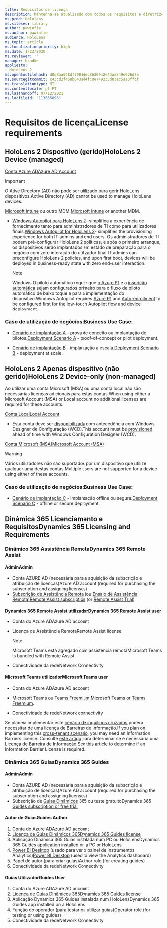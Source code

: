 ```yaml
---
title: Requisitos de licença
description: Mantenha-se atualizado com todos os requisitos e diretrizes de licenciamento necessários para a gestão de dispositivos móveis, HoloLens e Assistência Remota.
ms.prod: hololens
ms.sitesec: library
author: pawinfie
ms.author: pawinfie
audience: HoloLens
ms.topic: article
ms.localizationpriority: high
ms.date: 1/23/2020
ms.reviewer: ''
manager: bradke
appliesto:
- HoloLens 2
ms.openlocfilehash: d0d8aa648df7901dec8636942e43aa549e626d7e
ms.sourcegitcommit: c43cd2f450b643ad4fc8e749235d03ec5aa3ffcf
ms.translationtype: MT
ms.contentlocale: pt-PT
ms.lasthandoff: 07/12/2021
ms.locfileid: "113635896"
---
```

# <a name="license-requirements"></a><span data-ttu-id="39365-103">Requisitos de licença</span><span class="sxs-lookup"><span data-stu-id="39365-103">License requirements</span></span>

## <a name="hololens-2-device-managed"></a><span data-ttu-id="39365-104">HoloLens 2 Dispositivo (gerido)</span><span class="sxs-lookup"><span data-stu-id="39365-104">HoloLens 2 Device (managed)</span></span>

[<span data-ttu-id="39365-105">Conta Azure AD</span><span class="sxs-lookup"><span data-stu-id="39365-105">Azure AD Account</span></span>](https://docs.microsoft.com/azure/active-directory/)

> [!IMPORTANT]
> <span data-ttu-id="39365-106">O Ative Directory (AD) não pode ser utilizado para gerir HoloLens dispositivos.</span><span class="sxs-lookup"><span data-stu-id="39365-106">Active Directory (AD) cannot be used to manage HoloLens devices.</span></span>

<span data-ttu-id="39365-107">[Microsoft Intune](https://docs.microsoft.com/mem/intune/fundamentals/what-is-intune) ou outro MDM.</span><span class="sxs-lookup"><span data-stu-id="39365-107">[Microsoft Intune](https://docs.microsoft.com/mem/intune/fundamentals/what-is-intune) or another MDM.</span></span>
- <span data-ttu-id="39365-108">[Windows Autopilot para HoloLens 2](hololens2-autopilot.md)- simplifica a experiência de fornecimento tanto para administradores de TI como para utilizadores finais.</span><span class="sxs-lookup"><span data-stu-id="39365-108">[Windows Autopilot for HoloLens 2](hololens2-autopilot.md)- simplifies the provisioning experience for both IT admins and end users.</span></span> <span data-ttu-id="39365-109">Os administradores de TI podem pré-configurar HoloLens 2 políticas, e após o primeiro arranque, os dispositivos serão implantados em estado de preparação para o negócio com zero interação do utilizador final.</span><span class="sxs-lookup"><span data-stu-id="39365-109">IT admins can preconfigure HoloLens 2 policies, and upon first boot, devices will be deployed in business-ready state with zero end-user interaction.</span></span> 

  > [!NOTE]
  > <span data-ttu-id="39365-110">Windows O piloto automático requer que [o Azure P1](https://docs.microsoft.com/azure/active-directory/fundamentals/active-directory-whatis) e a [inscrição automática](https://docs.microsoft.com/mem/intune/enrollment/windows-enroll#enable-windows-10-automatic-enrollment) sejam configurados primeiro para o fluxo de piloto automático de baixo toque e para a implementação do dispositivo.</span><span class="sxs-lookup"><span data-stu-id="39365-110">Windows Autopilot requires [Azure P1](https://docs.microsoft.com/azure/active-directory/fundamentals/active-directory-whatis) and [Auto-enrollment](https://docs.microsoft.com/mem/intune/enrollment/windows-enroll#enable-windows-10-automatic-enrollment) to be configured first for the low-touch Autopilot flow and device deployment.</span></span> 

### <a name="business-use-case"></a><span data-ttu-id="39365-111">Caso de utilização de negócios:</span><span class="sxs-lookup"><span data-stu-id="39365-111">Business Use Case:</span></span> 

- <span data-ttu-id="39365-112">[Cenário de implantação A](hololens-requirements.md#scenario-a-deploy-to-cloud-connected-devices) - prova de conceito ou implantação de pilotos.</span><span class="sxs-lookup"><span data-stu-id="39365-112">[Deployment Scenario A](hololens-requirements.md#scenario-a-deploy-to-cloud-connected-devices) - proof-of-concept or pilot deployment.</span></span>

- <span data-ttu-id="39365-113">[Cenário de implantação B](hololens-requirements.md#scenario-b-deploy-inside-your-organizations-network) - implantação à escala.</span><span class="sxs-lookup"><span data-stu-id="39365-113">[Deployment Scenario B](hololens-requirements.md#scenario-b-deploy-inside-your-organizations-network) - deployment at scale.</span></span>

## <a name="hololens-2-device-only-non-managed"></a><span data-ttu-id="39365-114">HoloLens 2 Apenas dispositivo (não gerido)</span><span class="sxs-lookup"><span data-stu-id="39365-114">HoloLens 2 Device-only (non-managed)</span></span>

<span data-ttu-id="39365-115">Ao utilizar uma conta Microsoft (MSA) ou uma conta local não são necessárias licenças adicionais para estas contas.</span><span class="sxs-lookup"><span data-stu-id="39365-115">When using either a Microsoft Account (MSA) or Local account no additional licenses are required for these accounts.</span></span>

[<span data-ttu-id="39365-116">Conta Local</span><span class="sxs-lookup"><span data-stu-id="39365-116">Local Account</span></span>](https://docs.microsoft.com/windows/security/identity-protection/access-control/local-accounts)

- <span data-ttu-id="39365-117">Esta conta deve ser [disponibilizada](hololens-provisioning.md#provisioning-package-hololens-wizard) com antecedência com Windows Designer de Configuração (WCD).</span><span class="sxs-lookup"><span data-stu-id="39365-117">This account must be [provisioned](hololens-provisioning.md#provisioning-package-hololens-wizard) ahead of time with Windows Configuration Designer (WCD).</span></span>

[<span data-ttu-id="39365-118">Conta Microsoft (MSA)</span><span class="sxs-lookup"><span data-stu-id="39365-118">Microsoft Account (MSA)</span></span>](https://docs.microsoft.com/windows/security/identity-protection/access-control/microsoft-accounts)

> [!WARNING]
> <span data-ttu-id="39365-119">Vários utilizadores não são suportados por um dispositivo que utilize qualquer uma destas contas.</span><span class="sxs-lookup"><span data-stu-id="39365-119">Multiple users are not supported for a device using either of these accounts.</span></span>

### <a name="business-use-case"></a><span data-ttu-id="39365-120">Caso de utilização de negócios:</span><span class="sxs-lookup"><span data-stu-id="39365-120">Business Use Case:</span></span> 

- <span data-ttu-id="39365-121">[Cenário de implantação C](hololens-requirements.md#scenario-c-deploy-in-secure-offline-environment) - implantação offline ou segura.</span><span class="sxs-lookup"><span data-stu-id="39365-121">[Deployment Scenario C](hololens-requirements.md#scenario-c-deploy-in-secure-offline-environment) - offline or secure deployment.</span></span>
 
## <a name="dynamics-365-licensing-and-requirements"></a><span data-ttu-id="39365-122">Dinâmica 365 Licenciamento e Requisitos</span><span class="sxs-lookup"><span data-stu-id="39365-122">Dynamics 365 Licensing and Requirements</span></span>

### <a name="dynamics-365-remote-assist"></a><span data-ttu-id="39365-123">Dinâmico 365 Assistência Remota</span><span class="sxs-lookup"><span data-stu-id="39365-123">Dynamics 365 Remote Assist</span></span> 

#### <a name="admin"></a><span data-ttu-id="39365-124">Admin</span><span class="sxs-lookup"><span data-stu-id="39365-124">Admin</span></span>

- <span data-ttu-id="39365-125">Conta AZURE AD (necessária para a aquisição da subscrição e atribuição de licenças)</span><span class="sxs-lookup"><span data-stu-id="39365-125">Azure AD account (required for purchasing the subscription and assigning licenses)</span></span>
- <span data-ttu-id="39365-126">[Subscrição de Assistência Remota](https://docs.microsoft.com/dynamics365/mixed-reality/remote-assist/buy-and-deploy-remote-assist) (ou [Ensaio de Assistência Remota)](https://docs.microsoft.com/dynamics365/mixed-reality/remote-assist/try-remote-assist)</span><span class="sxs-lookup"><span data-stu-id="39365-126">[Remote Assist subscription](https://docs.microsoft.com/dynamics365/mixed-reality/remote-assist/buy-and-deploy-remote-assist) (or [Remote Assist Trial](https://docs.microsoft.com/dynamics365/mixed-reality/remote-assist/try-remote-assist))</span></span>
    
#### <a name="dynamics-365-remote-assist-user"></a><span data-ttu-id="39365-127">Dynamics 365 Remote Assist utilizador</span><span class="sxs-lookup"><span data-stu-id="39365-127">Dynamics 365 Remote Assist user</span></span>

- <span data-ttu-id="39365-128">Conta do Azure AD</span><span class="sxs-lookup"><span data-stu-id="39365-128">Azure AD account</span></span>

- <span data-ttu-id="39365-129">Licença de Assistência Remota</span><span class="sxs-lookup"><span data-stu-id="39365-129">Remote Assist license</span></span> 

  > [!NOTE]
  > <span data-ttu-id="39365-130">Microsoft Teams está agregado com assistência remota</span><span class="sxs-lookup"><span data-stu-id="39365-130">Microsoft Teams is bundled with Remote Assist</span></span>

- <span data-ttu-id="39365-131">Conectividade da rede</span><span class="sxs-lookup"><span data-stu-id="39365-131">Network Connectivity</span></span>

#### <a name="microsoft-teams-user"></a><span data-ttu-id="39365-132">Microsoft Teams utilizador</span><span class="sxs-lookup"><span data-stu-id="39365-132">Microsoft Teams user</span></span>

- <span data-ttu-id="39365-133">Conta do Azure AD</span><span class="sxs-lookup"><span data-stu-id="39365-133">Azure AD account</span></span>

- <span data-ttu-id="39365-134">Microsoft Teams ou [Teams Freemium.](https://products.office.com/microsoft-teams/free)</span><span class="sxs-lookup"><span data-stu-id="39365-134">Microsoft Teams or [Teams Freemium](https://products.office.com/microsoft-teams/free).</span></span>

- <span data-ttu-id="39365-135">Conectividade de rede</span><span class="sxs-lookup"><span data-stu-id="39365-135">Network connectivity</span></span>

<span data-ttu-id="39365-136">Se planeia implementar este [cenário de inquilinos cruzados,](https://docs.microsoft.com/dynamics365/mixed-reality/remote-assist/cross-tenant-overview#scenario-2-leasing-services-to-other-tenants)poderá necessitar de uma licença de Barreiras de Informação.</span><span class="sxs-lookup"><span data-stu-id="39365-136">If you plan on implementing this [cross-tenant scenario](https://docs.microsoft.com/dynamics365/mixed-reality/remote-assist/cross-tenant-overview#scenario-2-leasing-services-to-other-tenants), you may need an Information Barriers license.</span></span> <span data-ttu-id="39365-137">Consulte [este artigo](https://docs.microsoft.com/dynamics365/mixed-reality/remote-assist/cross-tenant-licensing-implementation#step-1-determine-if-information-barriers-are-necessary) para determinar se é necessária uma Licença de Barreira de Informação.</span><span class="sxs-lookup"><span data-stu-id="39365-137">See [this article](https://docs.microsoft.com/dynamics365/mixed-reality/remote-assist/cross-tenant-licensing-implementation#step-1-determine-if-information-barriers-are-necessary) to determine if an Information Barrier License is required.</span></span>

### <a name="dynamics-365-guides"></a><span data-ttu-id="39365-138">Dinâmica 365 Guias</span><span class="sxs-lookup"><span data-stu-id="39365-138">Dynamics 365 Guides</span></span> 

#### <a name="admin"></a><span data-ttu-id="39365-139">Admin</span><span class="sxs-lookup"><span data-stu-id="39365-139">Admin</span></span>

- <span data-ttu-id="39365-140">Conta AZURE AD (necessária para a aquisição da subscrição e atribuição de licenças)</span><span class="sxs-lookup"><span data-stu-id="39365-140">Azure AD account (required for purchasing the subscription and assigning licenses)</span></span>
- <span data-ttu-id="39365-141">Subscrição de [Guias Dinâmicos](https://docs.microsoft.com/dynamics365/mixed-reality/guides/setup-step-one) 365 ou teste gratuito</span><span class="sxs-lookup"><span data-stu-id="39365-141">Dynamics 365 [Guides subscription or free trial](https://docs.microsoft.com/dynamics365/mixed-reality/guides/setup-step-one)</span></span>

#### <a name="guides-author"></a><span data-ttu-id="39365-142">Autor de Guias</span><span class="sxs-lookup"><span data-stu-id="39365-142">Guides Author</span></span>

1. <span data-ttu-id="39365-143">Conta do Azure AD</span><span class="sxs-lookup"><span data-stu-id="39365-143">Azure AD account</span></span>
1. [<span data-ttu-id="39365-144">Licença de Guias Dinâmicos 365</span><span class="sxs-lookup"><span data-stu-id="39365-144">Dynamics 365 Guides license</span></span>](/dynamics365/mixed-reality/guides/requirements)
1. <span data-ttu-id="39365-145">Aplicação Dinâmica 365 Guias instalada num PC ou HoloLens</span><span class="sxs-lookup"><span data-stu-id="39365-145">Dynamics 365 Guides application installed on a PC or HoloLens</span></span>
1. <span data-ttu-id="39365-146">[Power BI Desktop](https://powerbi.microsoft.com/desktop/) (usado para ver o painel de instrumentos Analytics)</span><span class="sxs-lookup"><span data-stu-id="39365-146">[Power BI Desktop](https://powerbi.microsoft.com/desktop/) (used to view the Analytics dashboard)</span></span>
1. <span data-ttu-id="39365-147">Papel de autor (para criar guias)</span><span class="sxs-lookup"><span data-stu-id="39365-147">Author role (for creating guides)</span></span>
1. <span data-ttu-id="39365-148">Conectividade da rede</span><span class="sxs-lookup"><span data-stu-id="39365-148">Network Connectivity</span></span>

#### <a name="guides-user"></a><span data-ttu-id="39365-149">Guias Utilizador</span><span class="sxs-lookup"><span data-stu-id="39365-149">Guides User</span></span>

1. <span data-ttu-id="39365-150">Conta do Azure AD</span><span class="sxs-lookup"><span data-stu-id="39365-150">Azure AD account</span></span>
1. [<span data-ttu-id="39365-151">Licença de Guias Dinâmicos 365</span><span class="sxs-lookup"><span data-stu-id="39365-151">Dynamics 365 Guides license</span></span>](/dynamics365/mixed-reality/guides/requirements)
1. <span data-ttu-id="39365-152">Aplicação Dynamics 365 Guides instalada num HoloLens</span><span class="sxs-lookup"><span data-stu-id="39365-152">Dynamics 365 Guides app installed on a HoloLens</span></span>
1. <span data-ttu-id="39365-153">Função do operador (para testar ou utilizar guias)</span><span class="sxs-lookup"><span data-stu-id="39365-153">Operator role (for testing or using guides)</span></span>
1. <span data-ttu-id="39365-154">Conectividade da rede</span><span class="sxs-lookup"><span data-stu-id="39365-154">Network Connectivity</span></span>
